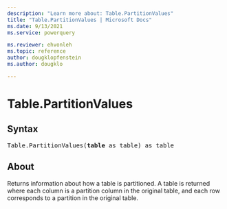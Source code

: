 ```yaml
---
description: "Learn more about: Table.PartitionValues"
title: "Table.PartitionValues | Microsoft Docs"
ms.date: 9/13/2021
ms.service: powerquery

ms.reviewer: ehvonleh
ms.topic: reference
author: dougklopfenstein
ms.author: dougklo

---
```

# Table.PartitionValues

## Syntax

<pre>
Table.PartitionValues(<b>table</b> as table) as table
</pre>

## About

Returns information about how a table is partitioned. A table is returned where each column is a partition column in the original table, and each row corresponds to a partition in the original table.
